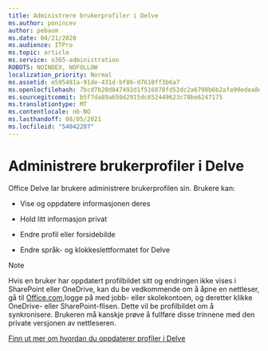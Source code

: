 ```yaml
---
title: Administrere brukerprofiler i Delve
ms.author: ponincev
author: pebaum
ms.date: 04/21/2020
ms.audience: ITPro
ms.topic: article
ms.service: o365-administration
ROBOTS: NOINDEX, NOFOLLOW
localization_priority: Normal
ms.assetid: e595481a-91de-431d-bf86-d7610ff3b6a7
ms.openlocfilehash: 7bcd7b20d847492d1f516878fd52dc2a6798b6b2afa90edea8eb4e460834a4eb
ms.sourcegitcommit: b5f7da89a650d2915dc652449623c78be6247175
ms.translationtype: MT
ms.contentlocale: nb-NO
ms.lasthandoff: 08/05/2021
ms.locfileid: "54042207"
---
```

# <a name="manage-user-profiles-in-delve"></a>Administrere brukerprofiler i Delve

Office Delve lar brukere administrere brukerprofilen sin. Brukere kan:
  
- Vise og oppdatere informasjonen deres
    
- Hold litt informasjon privat
    
- Endre profil eller forsidebilde
    
- Endre språk- og klokkeslettformatet for Delve
    
> [!NOTE]
> Hvis en bruker har oppdatert profilbildet sitt og endringen ikke vises i SharePoint eller OneDrive, kan du be vedkommende om å åpne en nettleser, gå til [Office.com,](https://www.office.com)logge på med jobb- eller skolekontoen, og deretter klikke OneDrive- eller SharePoint-flisen. Dette vil be profilbildet om å synkronisere. Brukeren må kanskje prøve å fullføre disse trinnene med den private versjonen av nettleseren. 
  
[Finn ut mer om hvordan du oppdaterer profiler i Delve](https://go.microsoft.com/fwlink/?linkid=735070)
  

